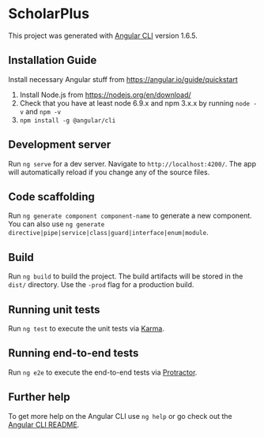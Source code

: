 # ScholarPlus

This project was generated with [Angular CLI](https://github.com/angular/angular-cli) version 1.6.5.

## Installation Guide
Install necessary Angular stuff from https://angular.io/guide/quickstart

1. Install Node.js from https://nodejs.org/en/download/
2. Check that you have at least node 6.9.x and npm 3.x.x by running `node -v` and `npm -v`
3. `npm install -g @angular/cli`

## Development server

Run `ng serve` for a dev server. Navigate to `http://localhost:4200/`. The app will automatically reload if you change any of the source files.

## Code scaffolding

Run `ng generate component component-name` to generate a new component. You can also use `ng generate directive|pipe|service|class|guard|interface|enum|module`.

## Build

Run `ng build` to build the project. The build artifacts will be stored in the `dist/` directory. Use the `-prod` flag for a production build.

## Running unit tests

Run `ng test` to execute the unit tests via [Karma](https://karma-runner.github.io).

## Running end-to-end tests

Run `ng e2e` to execute the end-to-end tests via [Protractor](http://www.protractortest.org/).

## Further help

To get more help on the Angular CLI use `ng help` or go check out the [Angular CLI README](https://github.com/angular/angular-cli/blob/master/README.md).
